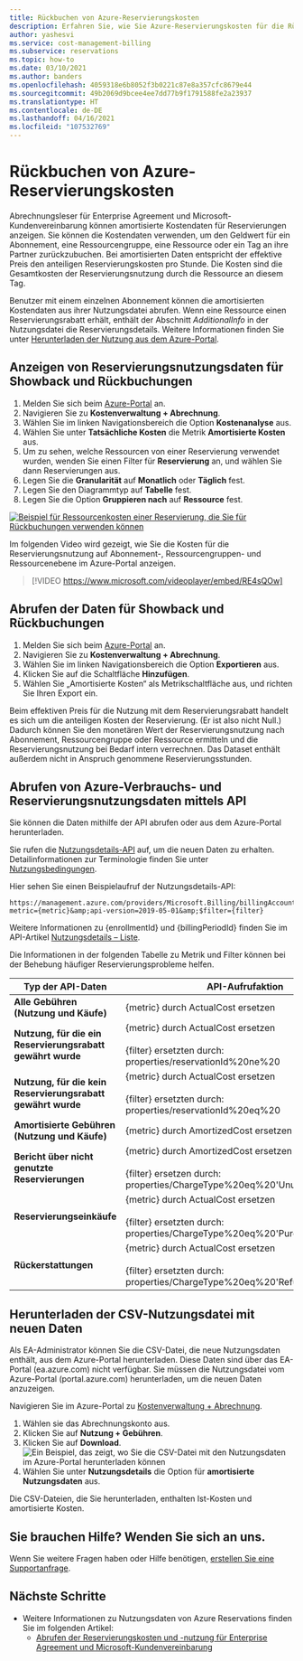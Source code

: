 ```yaml
---
title: Rückbuchen von Azure-Reservierungskosten
description: Erfahren Sie, wie Sie Azure-Reservierungskosten für die Rückbuchung anzeigen.
author: yashesvi
ms.service: cost-management-billing
ms.subservice: reservations
ms.topic: how-to
ms.date: 03/10/2021
ms.author: banders
ms.openlocfilehash: 4059318e6b8052f3b0221c87e8a357cfc8679e44
ms.sourcegitcommit: 49b2069d9bcee4ee7dd77b9f1791588fe2a23937
ms.translationtype: HT
ms.contentlocale: de-DE
ms.lasthandoff: 04/16/2021
ms.locfileid: "107532769"
---
```

# <a name="charge-back-azure-reservation-costs"></a>Rückbuchen von Azure-Reservierungskosten

Abrechnungsleser für Enterprise Agreement und Microsoft-Kundenvereinbarung können amortisierte Kostendaten für Reservierungen anzeigen. Sie können die Kostendaten verwenden, um den Geldwert für ein Abonnement, eine Ressourcengruppe, eine Ressource oder ein Tag an ihre Partner zurückzubuchen. Bei amortisierten Daten entspricht der effektive Preis den anteiligen Reservierungskosten pro Stunde. Die Kosten sind die Gesamtkosten der Reservierungsnutzung durch die Ressource an diesem Tag.

Benutzer mit einem einzelnen Abonnement können die amortisierten Kostendaten aus ihrer Nutzungsdatei abrufen. Wenn eine Ressource einen Reservierungsrabatt erhält, enthält der Abschnitt *AdditionalInfo* in der Nutzungsdatei die Reservierungsdetails. Weitere Informationen finden Sie unter [Herunterladen der Nutzung aus dem Azure-Portal](../understand/download-azure-daily-usage.md#download-usage-from-the-azure-portal-csv).

## <a name="see-reservation-usage-data-for-show-back-and-charge-back"></a>Anzeigen von Reservierungsnutzungsdaten für Showback und Rückbuchungen

1. Melden Sie sich beim [Azure-Portal](https://portal.azure.com) an.
2. Navigieren Sie zu **Kostenverwaltung + Abrechnung**. 
3. Wählen Sie im linken Navigationsbereich die Option **Kostenanalyse** aus. 
4. Wählen Sie unter **Tatsächliche Kosten** die Metrik **Amortisierte Kosten** aus.
5. Um zu sehen, welche Ressourcen von einer Reservierung verwendet wurden, wenden Sie einen Filter für **Reservierung** an, und wählen Sie dann Reservierungen aus.
6. Legen Sie die **Granularität** auf **Monatlich** oder **Täglich** fest.
7. Legen Sie den Diagrammtyp auf **Tabelle** fest.
8. Legen Sie die Option **Gruppieren nach** auf **Ressource** fest.

[![Beispiel für Ressourcenkosten einer Reservierung, die Sie für Rückbuchungen verwenden können](./media/charge-back-usage/amortized-reservation-costs.png)](./media/charge-back-usage/amortized-reservation-costs.png#lightbox)

Im folgenden Video wird gezeigt, wie Sie die Kosten für die Reservierungsnutzung auf Abonnement-, Ressourcengruppen- und Ressourcenebene im Azure-Portal anzeigen.

 > [!VIDEO https://www.microsoft.com/videoplayer/embed/RE4sQOw] 

## <a name="get-the-data-for-show-back-and-charge-back"></a>Abrufen der Daten für Showback und Rückbuchungen
1. Melden Sie sich beim [Azure-Portal](https://portal.azure.com) an.
2. Navigieren Sie zu **Kostenverwaltung + Abrechnung**. 
3. Wählen Sie im linken Navigationsbereich die Option **Exportieren** aus. 
4. Klicken Sie auf die Schaltfläche **Hinzufügen**.
5. Wählen Sie „Amortisierte Kosten“ als Metrikschaltfläche aus, und richten Sie Ihren Export ein.

Beim effektiven Preis für die Nutzung mit dem Reservierungsrabatt handelt es sich um die anteiligen Kosten der Reservierung. (Er ist also nicht Null.) Dadurch können Sie den monetären Wert der Reservierungsnutzung nach Abonnement, Ressourcengruppe oder Ressource ermitteln und die Reservierungsnutzung bei Bedarf intern verrechnen. Das Dataset enthält außerdem nicht in Anspruch genommene Reservierungsstunden. 

## <a name="get-azure-consumption-and-reservation-usage-data-using-api"></a>Abrufen von Azure-Verbrauchs- und Reservierungsnutzungsdaten mittels API

Sie können die Daten mithilfe der API abrufen oder aus dem Azure-Portal herunterladen.

Sie rufen die [Nutzungsdetails-API](/rest/api/consumption/usagedetails/list) auf, um die neuen Daten zu erhalten. Detailinformationen zur Terminologie finden Sie unter [Nutzungsbedingungen](../understand/understand-usage.md).

Hier sehen Sie einen Beispielaufruf der Nutzungsdetails-API:

```
https://management.azure.com/providers/Microsoft.Billing/billingAccounts/{enrollmentId}/providers/Microsoft.Billing/billingPeriods/{billingPeriodId}/providers/Microsoft.Consumption/usagedetails?metric={metric}&amp;api-version=2019-05-01&amp;$filter={filter}
```

Weitere Informationen zu {enrollmentId} und {billingPeriodId} finden Sie im API-Artikel [Nutzungsdetails – Liste](/rest/api/consumption/usagedetails/list).

Die Informationen in der folgenden Tabelle zu Metrik und Filter können bei der Behebung häufiger Reservierungsprobleme helfen.

| **Typ der API-Daten** | API-Aufrufaktion |
| --- | --- |
| **Alle Gebühren (Nutzung und Käufe)** | {metric} durch ActualCost ersetzen |
| **Nutzung, für die ein Reservierungsrabatt gewährt wurde** | {metric} durch ActualCost ersetzen<br><br>{filter} ersetzten durch: properties/reservationId%20ne%20 |
| **Nutzung, für die kein Reservierungsrabatt gewährt wurde** | {metric} durch ActualCost ersetzen<br><br>{filter} ersetzten durch: properties/reservationId%20eq%20 |
| **Amortisierte Gebühren (Nutzung und Käufe)** | {metric} durch AmortizedCost ersetzen |
| **Bericht über nicht genutzte Reservierungen** | {metric} durch AmortizedCost ersetzen<br><br>{filter} ersetzen durch: properties/ChargeType%20eq%20'UnusedReservation' |
| **Reservierungseinkäufe** | {metric} durch ActualCost ersetzen<br><br>{filter} ersetzten durch: properties/ChargeType%20eq%20'Purchase'  |
| **Rückerstattungen** | {metric} durch ActualCost ersetzen<br><br>{filter} ersetzten durch: properties/ChargeType%20eq%20'Refund' |

## <a name="download-the-usage-csv-file-with-new-data"></a>Herunterladen der CSV-Nutzungsdatei mit neuen Daten

Als EA-Administrator können Sie die CSV-Datei, die neue Nutzungsdaten enthält, aus dem Azure-Portal herunterladen. Diese Daten sind über das EA-Portal (ea.azure.com) nicht verfügbar. Sie müssen die Nutzungsdatei vom Azure-Portal (portal.azure.com) herunterladen, um die neuen Daten anzuzeigen.

Navigieren Sie im Azure-Portal zu [Kostenverwaltung + Abrechnung](https://portal.azure.com/#blade/Microsoft_Azure_Billing/ModernBillingMenuBlade/BillingAccounts).

1. Wählen sie das Abrechnungskonto aus.
2. Klicken Sie auf **Nutzung + Gebühren**.
3. Klicken Sie auf **Download**.  
![Ein Beispiel, das zeigt, wo Sie die CSV-Datei mit den Nutzungsdaten im Azure-Portal herunterladen können](./media/understand-reserved-instance-usage-ea/portal-download-csv.png)
4. Wählen Sie unter **Nutzungsdetails** die Option für **amortisierte Nutzungsdaten** aus.

Die CSV-Dateien, die Sie herunterladen, enthalten Ist-Kosten und amortisierte Kosten.

## <a name="need-help-contact-us"></a>Sie brauchen Hilfe? Wenden Sie sich an uns.

Wenn Sie weitere Fragen haben oder Hilfe benötigen, [erstellen Sie eine Supportanfrage](https://portal.azure.com/#blade/Microsoft_Azure_Support/HelpAndSupportBlade/newsupportrequest).

## <a name="next-steps"></a>Nächste Schritte
- Weitere Informationen zu Nutzungsdaten von Azure Reservations finden Sie im folgenden Artikel:
  - [Abrufen der Reservierungskosten und -nutzung für Enterprise Agreement und Microsoft-Kundenvereinbarung](understand-reserved-instance-usage-ea.md)
 

